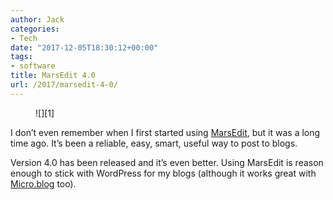 ```yaml
---
author: Jack
categories:
- Tech
date: "2017-12-05T18:30:12+00:00"
tags:
- software
title: MarsEdit 4.0
url: /2017/marsedit-4-0/
---
```

 <figure class="wp-block-image">![][1]</figure> 

I don&#8217;t even remember when I first started using [MarsEdit][2], but it was a long time ago. It&#8217;s been a reliable, easy, smart, useful way to post to blogs.

Version 4.0 has been released and it&#8217;s even better. Using MarsEdit is reason enough to stick with&nbsp;WordPress for my blogs (although it works great with [Micro.blog][3] too).

 [1]: /img/2017/12/marsedit4.png
 [2]: https://red-sweater.com/marsedit/
 [3]: https://micro.blog